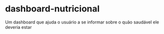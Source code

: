 # dashboard-nutricional
Um dashboard que ajuda o usuário a se informar sobre o quão saudável ele deveria estar

